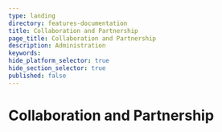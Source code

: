 ```yaml
---
type: landing
directory: features-documentation
title: Collaboration and Partnership
page_title: Collaboration and Partnership
description: Administration
keywords: 
hide_platform_selector: true
hide_section_selector: true
published: false
---
```


# Collaboration and Partnership
